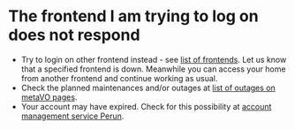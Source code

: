 # The frontend I am trying to log on does not respond

- Try to login on other frontend instead - see [list of frontends](/computing/frontends). Let us know that a specified frontend is down. Meanwhile you can access your home from another frontend and continue working as usual. 
- Check the planned maintenances and/or outages at [list of outages on metaVO pages](https://metavo.metacentrum.cz/en/news/outages.jsp). 
- Your account may have expired. Check for this possibility at [account management service Perun](/access/perun/).



